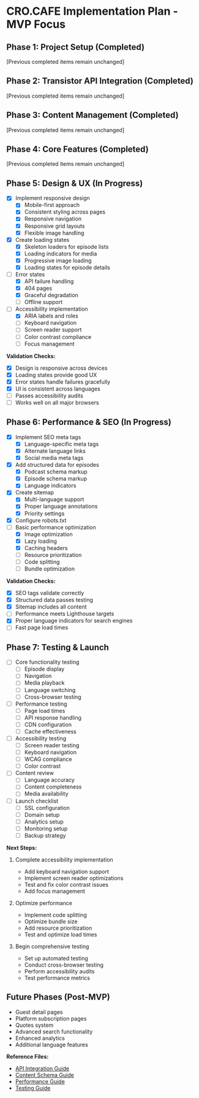 # CRO.CAFE Implementation Plan - MVP Focus

## Phase 1: Project Setup (Completed)

[Previous completed items remain unchanged]

## Phase 2: Transistor API Integration (Completed)

[Previous completed items remain unchanged]

## Phase 3: Content Management (Completed)

[Previous completed items remain unchanged]

## Phase 4: Core Features (Completed)

[Previous completed items remain unchanged]

## Phase 5: Design & UX (In Progress)

- [x] Implement responsive design
  - [x] Mobile-first approach
  - [x] Consistent styling across pages
  - [x] Responsive navigation
  - [x] Responsive grid layouts
  - [x] Flexible image handling
- [x] Create loading states
  - [x] Skeleton loaders for episode lists
  - [x] Loading indicators for media
  - [x] Progressive image loading
  - [x] Loading states for episode details
- [ ] Error states
  - [x] API failure handling
  - [x] 404 pages
  - [x] Graceful degradation
  - [ ] Offline support
- [ ] Accessibility implementation
  - [x] ARIA labels and roles
  - [ ] Keyboard navigation
  - [ ] Screen reader support
  - [ ] Color contrast compliance
  - [ ] Focus management

**Validation Checks:**

- [x] Design is responsive across devices
- [x] Loading states provide good UX
- [x] Error states handle failures gracefully
- [x] UI is consistent across languages
- [ ] Passes accessibility audits
- [ ] Works well on all major browsers

## Phase 6: Performance & SEO (In Progress)

- [x] Implement SEO meta tags
  - [x] Language-specific meta tags
  - [x] Alternate language links
  - [x] Social media meta tags
- [x] Add structured data for episodes
  - [x] Podcast schema markup
  - [x] Episode schema markup
  - [x] Language indicators
- [x] Create sitemap
  - [x] Multi-language support
  - [x] Proper language annotations
  - [x] Priority settings
- [x] Configure robots.txt
- [ ] Basic performance optimization
  - [x] Image optimization
  - [x] Lazy loading
  - [x] Caching headers
  - [ ] Resource prioritization
  - [ ] Code splitting
  - [ ] Bundle optimization

**Validation Checks:**

- [x] SEO tags validate correctly
- [x] Structured data passes testing
- [x] Sitemap includes all content
- [ ] Performance meets Lighthouse targets
- [x] Proper language indicators for search engines
- [ ] Fast page load times

## Phase 7: Testing & Launch

- [ ] Core functionality testing
  - [ ] Episode display
  - [ ] Navigation
  - [ ] Media playback
  - [ ] Language switching
  - [ ] Cross-browser testing
- [ ] Performance testing
  - [ ] Page load times
  - [ ] API response handling
  - [ ] CDN configuration
  - [ ] Cache effectiveness
- [ ] Accessibility testing
  - [ ] Screen reader testing
  - [ ] Keyboard navigation
  - [ ] WCAG compliance
  - [ ] Color contrast
- [ ] Content review
  - [ ] Language accuracy
  - [ ] Content completeness
  - [ ] Media availability
- [ ] Launch checklist
  - [ ] SSL configuration
  - [ ] Domain setup
  - [ ] Analytics setup
  - [ ] Monitoring setup
  - [ ] Backup strategy

**Next Steps:**

1. Complete accessibility implementation

   - Add keyboard navigation support
   - Implement screen reader optimizations
   - Test and fix color contrast issues
   - Add focus management

2. Optimize performance

   - Implement code splitting
   - Optimize bundle size
   - Add resource prioritization
   - Test and optimize load times

3. Begin comprehensive testing
   - Set up automated testing
   - Conduct cross-browser testing
   - Perform accessibility audits
   - Test performance metrics

## Future Phases (Post-MVP)

- Guest detail pages
- Platform subscription pages
- Quotes system
- Advanced search functionality
- Enhanced analytics
- Additional language features

**Reference Files:**

- [API Integration Guide](./guides/api-integration.md)
- [Content Schema Guide](./guides/content-schemas.md)
- [Performance Guide](./guides/performance.md)
- [Testing Guide](./guides/testing.md)
